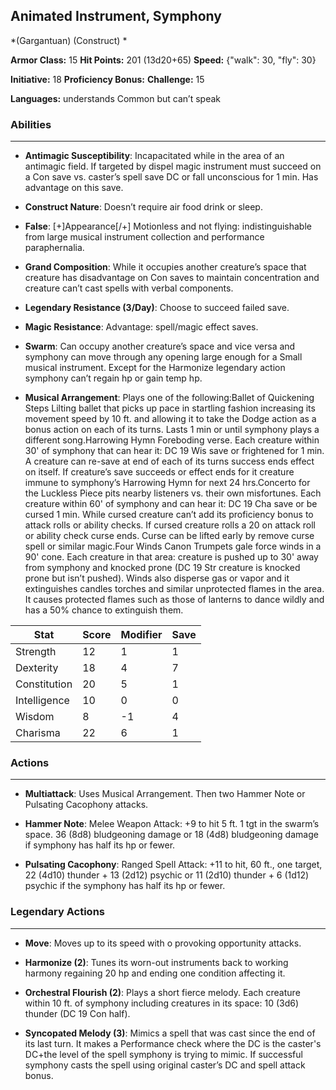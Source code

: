 ## Animated Instrument, Symphony
*(Gargantuan) (Construct) *

**Armor Class:** 15
**Hit Points:** 201 (13d20+65)
**Speed:** {"walk": 30, "fly": 30}

**Initiative:** 18
**Proficiency Bonus:**
**Challenge:** 15

**Languages:** understands Common but can’t speak

### Abilities
 --- 
- **Antimagic Susceptibility**: Incapacitated while in the area of an antimagic field. If targeted by dispel magic instrument must succeed on a Con save vs. caster’s spell save DC or fall unconscious for 1 min. Has advantage on this save.

- **Construct Nature**: Doesn’t require air food drink or sleep.

- **False**: [+]Appearance[/+] Motionless and not flying: indistinguishable from large musical instrument collection and performance paraphernalia.

- **Grand Composition**: While it occupies another creature’s space that creature has disadvantage on Con saves to maintain concentration and creature can’t cast spells with verbal components.

- **Legendary Resistance (3/Day)**: Choose to succeed failed save.

- **Magic Resistance**: Advantage: spell/magic effect saves.

- **Swarm**: Can occupy another creature’s space and vice versa and symphony can move through any opening large enough for a Small musical instrument. Except for the Harmonize legendary action symphony can’t regain hp or gain temp hp.

- **Musical Arrangement**: Plays one of the following:Ballet of Quickening Steps Lilting ballet that picks up pace in startling fashion increasing its movement speed by 10 ft. and allowing it to take the Dodge action as a bonus action on each of its turns. Lasts 1 min or until symphony plays a different song.Harrowing Hymn Foreboding verse. Each creature within 30' of symphony that can hear it: DC 19 Wis save or frightened for 1 min. A creature can re-save at end of each of its turns success ends effect on itself. If creature’s save succeeds or effect ends for it creature immune to symphony’s Harrowing Hymn for next 24 hrs.Concerto for the Luckless Piece pits nearby listeners vs. their own misfortunes. Each creature within 60' of symphony and can hear it: DC 19 Cha save or be cursed 1 min. While cursed creature can’t add its proficiency bonus to attack rolls or ability checks. If cursed creature rolls a 20 on attack roll or ability check curse ends. Curse can be lifted early by remove curse spell or similar magic.Four Winds Canon Trumpets gale force winds in a 90' cone. Each creature in that area: creature is pushed up to 30' away from symphony and knocked prone (DC 19 Str creature is knocked prone but isn’t pushed). Winds also disperse gas or vapor and it extinguishes candles torches and similar unprotected flames in the area. It causes protected flames such as those of lanterns to dance wildly and has a 50% chance to extinguish them.



| Stat | Score | Modifier | Save |
| ---- | ---- | ---- | ---- |
| Strength | 12 | 1 | 1 |
| Dexterity | 18 | 4 | 7 |
| Constitution | 20 | 5 | 1 |
| Intelligence | 10 | 0 | 0 |
| Wisdom | 8 | -1 | 4 |
| Charisma | 22 | 6 | 1 |

### Actions
 --- 
- **Multiattack**: Uses Musical Arrangement. Then two Hammer Note or Pulsating Cacophony attacks.

- **Hammer Note**: Melee Weapon Attack: +9 to hit 5 ft. 1 tgt in the swarm’s space. 36 (8d8) bludgeoning damage or 18 (4d8) bludgeoning damage if symphony has half its hp or fewer.

- **Pulsating Cacophony**: Ranged Spell Attack: +11 to hit, 60 ft., one target, 22 (4d10) thunder + 13 (2d12) psychic or 11 (2d10) thunder + 6 (1d12) psychic if the symphony has half its hp or fewer.

### Legendary Actions
 --- 
- **Move**: Moves up to its speed with o provoking opportunity attacks.

- **Harmonize (2)**: Tunes its worn-out instruments back to working harmony regaining 20 hp and ending one condition affecting it.

- **Orchestral Flourish (2)**: Plays a short fierce melody. Each creature within 10 ft. of symphony including creatures in its space:  10 (3d6) thunder (DC 19 Con half).

- **Syncopated Melody (3)**: Mimics a spell that was cast since the end of its last turn. It makes a Performance check where the DC is the caster's DC+the level of the spell symphony is trying to mimic. If successful symphony casts the spell using original caster’s DC and spell attack bonus.

